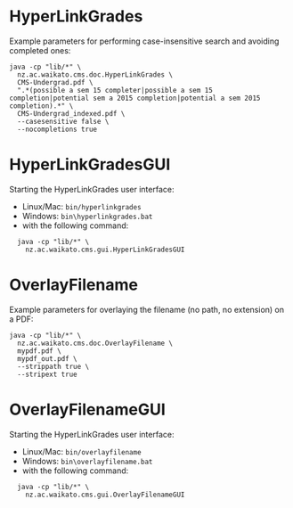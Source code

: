 HyperLinkGrades
===============

Example parameters for performing case-insensitive search and avoiding completed ones:

```
java -cp "lib/*" \
  nz.ac.waikato.cms.doc.HyperLinkGrades \ 
  CMS-Undergrad.pdf \
  ".*(possible a sem 15 completer|possible a sem 15 completion|potential sem a 2015 completion|potential a sem 2015 completion).*" \
  CMS-Undergrad_indexed.pdf \
  --casesensitive false \
  --nocompletions true
```

HyperLinkGradesGUI
==================

Starting the HyperLinkGrades user interface:

* Linux/Mac: `bin/hyperlinkgrades`
* Windows: `bin\hyperlinkgrades.bat`
* with the following command:
```
  java -cp "lib/*" \
    nz.ac.waikato.cms.gui.HyperLinkGradesGUI
```

OverlayFilename
===============

Example parameters for overlaying the filename (no path, no extension) on a PDF:

```
java -cp "lib/*" \
  nz.ac.waikato.cms.doc.OverlayFilename \ 
  mypdf.pdf \
  mypdf_out.pdf \
  --strippath true \
  --stripext true
```

OverlayFilenameGUI
==================

Starting the HyperLinkGrades user interface:

* Linux/Mac: `bin/overlayfilename`
* Windows: `bin\overlayfilename.bat`
* with the following command:
```
  java -cp "lib/*" \
    nz.ac.waikato.cms.gui.OverlayFilenameGUI
```
